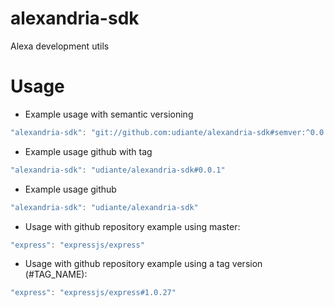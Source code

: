 # alexandria-sdk
Alexa development utils

# Usage

- Example usage with semantic versioning
```javascript
"alexandria-sdk": "git://github.com:udiante/alexandria-sdk#semver:^0.0.1"
```

- Example usage github with tag
```javascript
"alexandria-sdk": "udiante/alexandria-sdk#0.0.1"
```

- Example usage github
```javascript
"alexandria-sdk": "udiante/alexandria-sdk"
```

- Usage with github repository example using master:

```javascript
"express": "expressjs/express"
```

- Usage with github repository example using a tag version (#TAG_NAME):

```javascript
"express": "expressjs/express#1.0.27"
```
